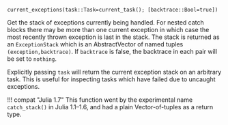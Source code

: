 ```
current_exceptions(task::Task=current_task(); [backtrace::Bool=true])
```

Get the stack of exceptions currently being handled. For nested catch blocks there may be more than one current exception in which case the most recently thrown exception is last in the stack. The stack is returned as an `ExceptionStack` which is an AbstractVector of named tuples `(exception,backtrace)`. If `backtrace` is false, the backtrace in each pair will be set to `nothing`.

Explicitly passing `task` will return the current exception stack on an arbitrary task. This is useful for inspecting tasks which have failed due to uncaught exceptions.

!!! compat "Julia 1.7"
    This function went by the experimental name `catch_stack()` in Julia 1.1–1.6, and had a plain Vector-of-tuples as a return type.

